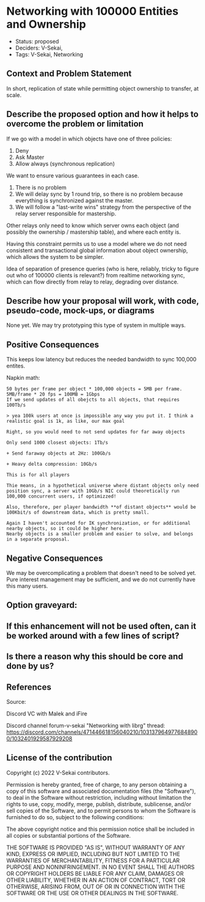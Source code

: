 # Networking with 100000 Entities and Ownership

- Status: proposed <!-- draft | proposed | rejected | accepted | deprecated | superseded by -->
- Deciders: V-Sekai,
- Tags: V-Sekai, Networking

## Context and Problem Statement

In short, replication of state while permitting object ownership to transfer, at scale.

## Describe the proposed option and how it helps to overcome the problem or limitation

If we go with a model in which objects have one of three policies:

1. Deny
2. Ask Master
3. Allow always (synchronous replication)

We want to ensure various guarantees in each case.

1. There is no problem
2. We will delay sync by 1 round trip, so there is no problem because everything is synchronized against the master.
3. We will follow a "last-write wins" strategy from the perspective of the relay server responsible for mastership.

Other relays only need to know which server owns each object (and possibly the ownership / mastership table), and where each entity is.

Having this constraint permits us to use a model where we do not need consistent and transactional global information about object ownership,
which allows the system to be simpler.

Idea of separation of presence queries (who is here, reliably, tricky to figure out who of 100000 clients is relevant?) from realtime networking sync,
which can flow directly from relay to relay, degrading over distance.

## Describe how your proposal will work, with code, pseudo-code, mock-ups, or diagrams

None yet. We may try prototyping this type of system in multiple ways.

## Positive Consequences <!-- improvement of quality attribute satisfaction, follow-up decisions required -->

This keeps low latency but reduces the needed bandwidth to sync 100,000 entites.

Napkin math:

    50 bytes per frame per object * 100,000 objects = 5MB per frame.
    5MB/frame * 20 fps = 100MB = 1Gbps
    If we send updates of all obejcts to all objects, that requires 100Tb/s

    > yea 100k users at once is impossible any way you put it. I think a realistic goal is 1k, as like, our max goal

    Right, so you would need to not send updates for far away objects

    Only send 1000 closest objects: 1Tb/s 

    + Send faraway objects at 2Hz: 100Gb/s

    + Heavy delta compression: 10Gb/s

    This is for all players

    Thie means, in a hypothetical universe where distant objects only need position sync, a server with 10Gb/s NIC could theoretically run 100,000 concurrent users, if optimizzed!

    Also, therefore, per player bandwidth **of distant objects** would be 100Kbit/s of downstream data, which is pretty small.

    Again I haven't accounted for IK synchronization, or for additional nearby objects, so it could be higher here.
    Nearby objects is a smaller problem and easier to solve, and belongs in a separate proposal.

## Negative Consequences <!-- compromising quality attribute, follow-up decisions required -->

We may be overcomplicating a problem that doesn't need to be solved yet. Pure interest management may be sufficient, and we do not currently have this many users.

## Option graveyard:

## If this enhancement will not be used often, can it be worked around with a few lines of script?

## Is there a reason why this should be core and done by us?

## References

Source:

Discord VC with Malek and iFire

Discord channel forum-v-sekai "Networking with librg" thread: https://discord.com/channels/471446618156040210/1031379649776848900/1032401929587929208

## License of the contribution

Copyright (c) 2022 V-Sekai contributors.

Permission is hereby granted, free of charge, to any person obtaining a copy of this software and associated documentation files (the "Software"), to deal in the Software without restriction, including without limitation the rights to use, copy, modify, merge, publish, distribute, sublicense, and/or sell copies of the Software, and to permit persons to whom the Software is furnished to do so, subject to the following conditions:

The above copyright notice and this permission notice shall be included in all copies or substantial portions of the Software.

THE SOFTWARE IS PROVIDED "AS IS", WITHOUT WARRANTY OF ANY KIND, EXPRESS OR IMPLIED, INCLUDING BUT NOT LIMITED TO THE WARRANTIES OF MERCHANTABILITY, FITNESS FOR A PARTICULAR PURPOSE AND NONINFRINGEMENT. IN NO EVENT SHALL THE AUTHORS OR COPYRIGHT HOLDERS BE LIABLE FOR ANY CLAIM, DAMAGES OR OTHER LIABILITY, WHETHER IN AN ACTION OF CONTRACT, TORT OR OTHERWISE, ARISING FROM, OUT OF OR IN CONNECTION WITH THE SOFTWARE OR THE USE OR OTHER DEALINGS IN THE SOFTWARE.

